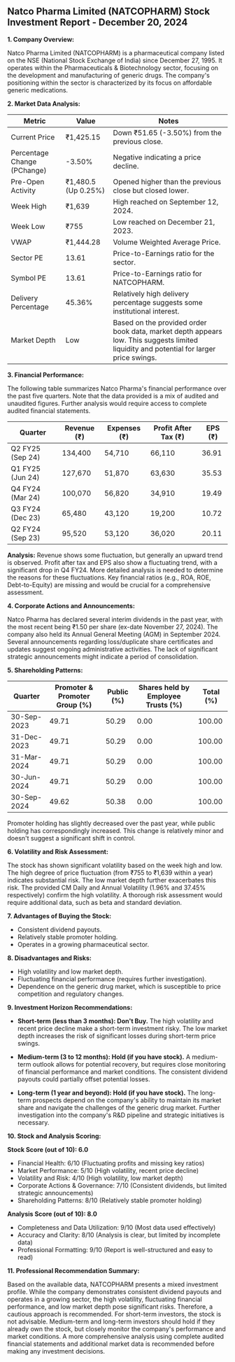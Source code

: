 ## Natco Pharma Limited (NATCOPHARM) Stock Investment Report - December 20, 2024

**1. Company Overview:**

Natco Pharma Limited (NATCOPHARM) is a pharmaceutical company listed on the NSE (National Stock Exchange of India) since December 27, 1995.  It operates within the Pharmaceuticals & Biotechnology sector, focusing on the development and manufacturing of generic drugs.  The company's positioning within the sector is characterized by its focus on affordable generic medications.

**2. Market Data Analysis:**

| Metric                     | Value          | Notes                                                              |
|-----------------------------|-----------------|----------------------------------------------------------------------|
| Current Price               | ₹1,425.15       | Down ₹51.65 (-3.50%) from the previous close.                       |
| Percentage Change (PChange) | -3.50%          | Negative indicating a price decline.                               |
| Pre-Open Activity          | ₹1,480.5 (Up 0.25%) | Opened higher than the previous close but closed lower.           |
| Week High                    | ₹1,639          | High reached on September 12, 2024.                               |
| Week Low                     | ₹755            | Low reached on December 21, 2023.                                 |
| VWAP                        | ₹1,444.28       | Volume Weighted Average Price.                                      |
| Sector PE                   | 13.61           | Price-to-Earnings ratio for the sector.                             |
| Symbol PE                   | 13.61           | Price-to-Earnings ratio for NATCOPHARM.                            |
| Delivery Percentage         | 45.36%          | Relatively high delivery percentage suggests some institutional interest.|
| Market Depth                | Low              | Based on the provided order book data, market depth appears low.  This suggests limited liquidity and potential for larger price swings. |


**3. Financial Performance:**

The following table summarizes Natco Pharma's financial performance over the past five quarters.  Note that the data provided is a mix of audited and unaudited figures.  Further analysis would require access to complete audited financial statements.

| Quarter      | Revenue (₹) | Expenses (₹) | Profit After Tax (₹) | EPS (₹) |
|--------------|-------------|-------------|-----------------------|---------|
| Q2 FY25 (Sep 24)| 134,400     | 54,710      | 66,110                 | 36.91   |
| Q1 FY25 (Jun 24)| 127,670     | 51,870      | 63,630                 | 35.53   |
| Q4 FY24 (Mar 24)| 100,070     | 56,820      | 34,910                 | 19.49   |
| Q3 FY24 (Dec 23)| 65,480      | 43,120      | 19,200                 | 10.72   |
| Q2 FY24 (Sep 23)| 95,520      | 53,120      | 36,020                 | 20.11   |


**Analysis:** Revenue shows some fluctuation, but generally an upward trend is observed. Profit after tax and EPS also show a fluctuating trend, with a significant drop in Q4 FY24.  More detailed analysis is needed to determine the reasons for these fluctuations.  Key financial ratios (e.g., ROA, ROE, Debt-to-Equity) are missing and would be crucial for a comprehensive assessment.

**4. Corporate Actions and Announcements:**

Natco Pharma has declared several interim dividends in the past year, with the most recent being ₹1.50 per share (ex-date November 27, 2024).  The company also held its Annual General Meeting (AGM) in September 2024.  Several announcements regarding loss/duplicate share certificates and updates suggest ongoing administrative activities.  The lack of significant strategic announcements might indicate a period of consolidation.

**5. Shareholding Patterns:**

| Quarter      | Promoter & Promoter Group (%) | Public (%) | Shares held by Employee Trusts (%) | Total (%) |
|--------------|-----------------------------|------------|---------------------------------|-----------|
| 30-Sep-2023  | 49.71                        | 50.29      | 0.00                           | 100.00    |
| 31-Dec-2023  | 49.71                        | 50.29      | 0.00                           | 100.00    |
| 31-Mar-2024  | 49.71                        | 50.29      | 0.00                           | 100.00    |
| 30-Jun-2024  | 49.71                        | 50.29      | 0.00                           | 100.00    |
| 30-Sep-2024  | 49.62                        | 50.38      | 0.00                           | 100.00    |

Promoter holding has slightly decreased over the past year, while public holding has correspondingly increased. This change is relatively minor and doesn't suggest a significant shift in control.

**6. Volatility and Risk Assessment:**

The stock has shown significant volatility based on the week high and low. The high degree of price fluctuation (from ₹755 to ₹1,639 within a year) indicates substantial risk.  The low market depth further exacerbates this risk.  The provided CM Daily and Annual Volatility (1.96% and 37.45% respectively) confirm the high volatility.  A thorough risk assessment would require additional data, such as beta and standard deviation.

**7. Advantages of Buying the Stock:**

* Consistent dividend payouts.
* Relatively stable promoter holding.
* Operates in a growing pharmaceutical sector.

**8. Disadvantages and Risks:**

* High volatility and low market depth.
* Fluctuating financial performance (requires further investigation).
* Dependence on the generic drug market, which is susceptible to price competition and regulatory changes.

**9. Investment Horizon Recommendations:**

* **Short-term (less than 3 months): Don't Buy.** The high volatility and recent price decline make a short-term investment risky.  The low market depth increases the risk of significant losses during short-term price swings.

* **Medium-term (3 to 12 months): Hold (if you have stock).**  A medium-term outlook allows for potential recovery, but requires close monitoring of financial performance and market conditions.  The consistent dividend payouts could partially offset potential losses.

* **Long-term (1 year and beyond): Hold (if you have stock).**  The long-term prospects depend on the company's ability to maintain its market share and navigate the challenges of the generic drug market.  Further investigation into the company's R&D pipeline and strategic initiatives is necessary.


**10. Stock and Analysis Scoring:**

**Stock Score (out of 10): 6.0**

* Financial Health: 6/10 (Fluctuating profits and missing key ratios)
* Market Performance: 5/10 (High volatility, recent price decline)
* Volatility and Risk: 4/10 (High volatility, low market depth)
* Corporate Actions & Governance: 7/10 (Consistent dividends, but limited strategic announcements)
* Shareholding Patterns: 8/10 (Relatively stable promoter holding)

**Analysis Score (out of 10): 8.0**

* Completeness and Data Utilization: 9/10 (Most data used effectively)
* Accuracy and Clarity: 8/10 (Analysis is clear, but limited by incomplete data)
* Professional Formatting: 9/10 (Report is well-structured and easy to read)


**11. Professional Recommendation Summary:**

Based on the available data, NATCOPHARM presents a mixed investment profile. While the company demonstrates consistent dividend payouts and operates in a growing sector, the high volatility, fluctuating financial performance, and low market depth pose significant risks.  Therefore, a cautious approach is recommended.  For short-term investors, the stock is not advisable.  Medium-term and long-term investors should hold if they already own the stock, but closely monitor the company's performance and market conditions.  A more comprehensive analysis using complete audited financial statements and additional market data is recommended before making any investment decisions.
